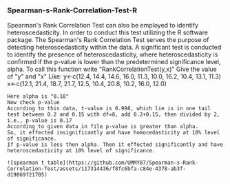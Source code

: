 ### Spearman-s-Rank-Correlation-Test-R
Spearman's Rank Correlation Test can also be employed to identify heteroscedasticity. In order to conduct this test utilizing the R software package.
The Spearman's Rank Correlation Test serves the purpose of detecting heteroscedasticity within the data.
A significant test is conducted to identify the presence of heteroscedasticity, where heteroscedasticity is confirmed if the p-value is lower than the predetermined significance level, alpha.
To call this function write "RankCorrelationTest(y,x)"
Give the value of "y" and "x"
Like:
y<-c(12.4, 14.4, 14.6, 16.0, 11.3, 10.0, 16.2, 10.4, 13.1, 11.3)
x<-c(12.1, 21.4, 18.7, 21.7, 12.5, 10.4, 20.8, 10.2, 16.0, 12.0)
```
Here alpha is "0.10"
Now check p-value
According to this data, t-value is 0.998, which lie is in one tail test between 0.2 and 0.15 with df=8, add 0.2+0.15, then divided by 2, i.e., p-value is 0.17
According to given data in file p-value is greater than alpha.
So, it effected insignificantly and have homocedasticity at 10% level of significance.
If p-value is less then alpha. Then it effected significantly and have heteroscedasticity at 10% level of significance.

![spearman t table](https://github.com/UMMY87/Spearman-s-Rank-Correlation-Test/assets/117314436/f8fc6bfa-c84e-4378-ab3f-d19069f21705)
